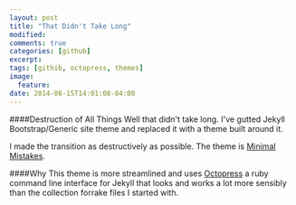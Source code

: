 ```yaml
---
layout: post
title: "That Didn't Take Long"
modified:
comments: true
categories: [github]
excerpt:
tags: [githib, octopress, themes]
image:
  feature:
date: 2014-08-15T14:01:08-04:00
---
```

####Destruction of All Things
Well that didn't take long. I've gutted Jekyll Bootstrap/Generic site theme and replaced it with a theme built around it.

I made the transition as destructively as possible. The theme is [Minimal Mistakes](http://mmistakes.github.io/minimal-mistakes/theme-setup/).

####Why
This theme is more streamlined and uses [Octopress](https://github.com/octopress/octopress) a ruby command line interface for Jekyll that looks and works a lot more sensibly than the collection forrake files I started with.
